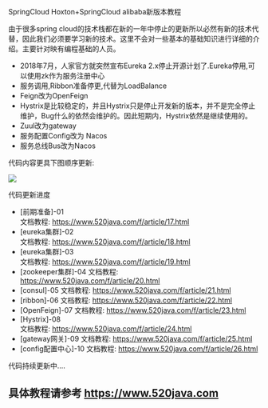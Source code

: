 SpringCloud Hoxton+SpringCloud alibaba新版本教程

由于很多spring cloud的技术栈都在新的一年中停止的更新所以必然有新的技术代替，因此我们必须要学习新的技术。这里不会对一些基本的基础知识进行详细的介绍。主要针对映有编程基础的人员。
- 2018年7月，人家官方就突然宣布Eureka 2.x停止开源计划了.Eureka停用,可以使用zk作为服务注册中心
- 服务调用,Ribbon准备停更,代替为LoadBalance
- Feign改为OpenFeign
- Hystrix是比较稳定的，并且Hystrix只是停止开发新的版本，并不是完全停止维护，Bug什么的依然会维护的。因此短期内，Hystrix依然是继续使用的。
- Zuul改为gateway
- 服务配置Config改为  Nacos
- 服务总线Bus改为Nacos



代码内容更具下图顺序更新:

![](https://www.520java.cn/81b651f7fcbb7ab9c97895b20f93db6c_jinBlog_20200518_cloudupdate-01.png)

代码更新进度
- [前期准备]-01  
    文档教程: https://www.520java.com/f/article/17.html
- [eureka集群]-02  
    文档教程: https://www.520java.com/f/article/18.html
- [eureka集群]-03  
    文档教程: https://www.520java.com/f/article/19.html
- [zookeeper集群]-04 
    文档教程: https://www.520java.com/f/article/20.html
- [consul]-05
    文档教程: https://www.520java.com/f/article/21.html
- [ribbon]-06
    文档教程: https://www.520java.com/f/article/22.html
- [OpenFeign]-07
    文档教程: https://www.520java.com/f/article/23.html
- [Hystrix]-08    
    文档教程: https://www.520java.com/f/article/24.html
- [gateway网关]-09 
    文档教程: https://www.520java.com/f/article/25.html
- [config配置中心]-10
    文档教程: https://www.520java.com/f/article/26.html

代码持续更新中....

## 具体教程请参考 https://www.520java.com